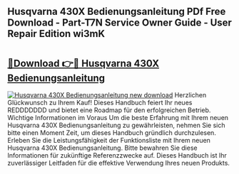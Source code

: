 ## Husqvarna 430X Bedienungsanleitung PDf Free Download - Part-T7N Service Owner Guide - User Repair Edition wi3mK

# <h2><a href="http://df3nkp.blite.top/?on=Husqvarna+430X+Bedienungsanleitung">🔗Download 👉🔴 Husqvarna 430X Bedienungsanleitung</a></h2>

[![Husqvarna 430X Bedienungsanleitung new download](https://i.imgur.com/lujVjoI.png)](http://df3nkp.blite.top/?on=Husqvarna+430X+Bedienungsanleitung)
Herzlichen Glückwunsch zu Ihrem Kauf! Dieses Handbuch feiert Ihr neues REDDDDDDD und bietet eine Roadmap für den erfolgreichen Betrieb. Wichtige Informationen im Voraus Um die beste Erfahrung mit Ihrem neuen Husqvarna 430X Bedienungsanleitung zu gewährleisten, nehmen Sie sich bitte einen Moment Zeit, um dieses Handbuch gründlich durchzulesen. Erleben Sie die Leistungsfähigkeit der Funktionsliste mit Ihrem neuen Husqvarna 430X Bedienungsanleitung. Bitte bewahren Sie diese Informationen für zukünftige Referenzzwecke auf. Dieses Handbuch ist Ihr zuverlässiger Leitfaden für die effektive Verwendung Ihres neuen Produkts.
